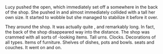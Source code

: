 Lucy pushed the <Noun> open, which immediately set off a <Noun> somewhere in the back of the shop. 
She pushed in and almost immediately collided with a tall <Noun> her own size. 
It started to wobble but she managed to stabilize it before it <verb-plural> over.


They <verb> around the shop. It was actually quite <adjective>, and remarkably long. 
In fact, the back of the shop disappeared way into the distance. 
The shop was crammed with all sorts of <adjective>-looking items. Tall urns. Clocks. 
Decorations of all types. Items of furniture. 
Shelves of dishes, pots and bowls. <Adjective> seats and couches. It went on and on.
